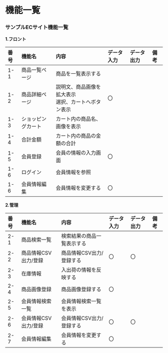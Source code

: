 # 機能一覧
### サンプルECサイト機能一覧
**1.フロント**

|番号|機能名|内容|データ入力|データ出力|備考|
|:---|:---|:---|:---|:---|:---|
|1-1|商品一覧ページ|商品を一覧表示する||||
|1-2|商品詳細ページ|説明文、商品画像を拡大表示<br>選択、カートへボタン表示|〇|||
|1-3|ショッピングカート|カート内の商品名、画像を表示||||
|1-4|合計金額|カート内の商品の金額の合計||||
|1-5|会員登録|会員の情報の入力画面|〇|||
|1-6|ログイン|会員情報を参照||||
|1-6|会員情報編集|会員情報を変更する|〇|||

**2.管理**

|番号|機能名|内容|データ入力|データ出力|備考|
|:---|:---|:---|:---|:---|:---|
|2-1|商品検索一覧|検索結果の商品一覧表示する||||
|2-2|商品情報CSV出力/登録|商品情報CSV出力/登録する|〇|〇||
|2-3|在庫情報|入出荷の情報を反映する||||
|2-4|商品画像登録|商品画像登録する|〇|||
|2-5|会員情報検索一覧|会員情報検索一覧を表示||||
|2-6|会員情報CSV出力/登録|会員情報CSV出力/登録する|〇|〇||
|2-7|会員情報編集|会員情報を変更する|〇|||
